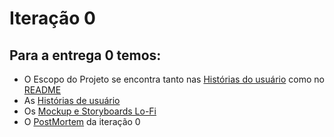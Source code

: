 # Iteração 0

## Para a entrega 0 temos:

* O Escopo do Projeto se encontra tanto nas [Histórias do usuário](https://github.com/vsla/BugHunter/blob/master/docs/iteracao_0/historiaDeUsuarios.md) como no [README](https://github.com/vsla/BugHunter/blob/master/README.md)
* As [Histórias de usuário](https://github.com/vsla/BugHunter/blob/master/docs/iteracao_0/historiaDeUsuarios.md)
* Os [Mockup e Storyboards Lo-Fi]()
* O [PostMortem]() da iteração 0